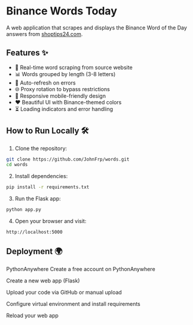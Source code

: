 # Binance Words Today



A web application that scrapes and displays the Binance Word of the Day answers from [shoptips24.com](https://shoptips24.com/binance-word-of-the-day-answer-today/).

## Features ✨

- 🚀 Real-time word scraping from source website
- 📊 Words grouped by length (3-8 letters)
- 🔄 Auto-refresh on errors
- 🌐 Proxy rotation to bypass restrictions
- 📱 Responsive mobile-friendly design
- ❤️ Beautiful UI with Binance-themed colors
- ⏳ Loading indicators and error handling

## How to Run Locally 🛠️

1. Clone the repository:
```bash
git clone https://github.com/JohnFrp/words.git
cd words
```

2. Install dependencies:
```bash
pip install -r requirements.txt
```

3. Run the Flask app:
```bash
python app.py
```

4. Open your browser and visit:
```bash
http://localhost:5000
```

## Deployment 🌍
PythonAnywhere
Create a free account on PythonAnywhere

Create a new web app (Flask)

Upload your code via GitHub or manual upload

Configure virtual environment and install requirements

Reload your web app
